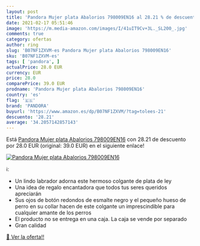 ```yaml
---
layout: post
title: 'Pandora Mujer plata Abalorios 798009EN16 al 28.21 % de descuento'
date: 2021-02-17 05:51:46
image: 'https://m.media-amazon.com/images/I/41uIT9Cv+3L._SL200_.jpg'
comments: true
category: ofertas
author: ring
slug: 'B07NF1ZXVM-es Pandora Mujer plata Abalorios 798009EN16'
sku: 'B07NF1ZXVM-es'
tags: [ 'pandora', ]
actualPrice: 28.0 EUR
currency: EUR
price: 28.0
comparePrice: 39.0 EUR
prodname: 'Pandora Mujer plata Abalorios 798009EN16'
country: 'es'
flag: '🇪🇸'
brand: 'PANDORA'
buyurl: 'https://www.amazon.es/dp/B07NF1ZXVM/?tag=tolees-21'
descuento: '28.21'
average: '34.2057142857143'
---
```


Está [Pandora Mujer plata Abalorios 798009EN16](https://www.amazon.es/dp/B07NF1ZXVM/?tag=tolees-21) con 28.21 de descuento por 28.0 EUR (original: 39.0 EUR) en el siguiente enlace!

[![Pandora Mujer plata Abalorios 798009EN16](https://m.media-amazon.com/images/I/41uIT9Cv+3L._SL200_.jpg)](https://www.amazon.es/dp/B07NF1ZXVM/?tag=tolees-21)

ℹ️:

- Un lindo labrador adorna este hermoso colgante de plata de ley
- Una idea de regalo encantadora que todos tus seres queridos apreciarán
- Sus ojos de botón redondos de esmalte negro y el pequeño hueso de perro en su collar hacen de este colgante un imprescindible para cualquier amante de los perros
- El producto no se entrega en una caja. La caja se vende por separado
- Gran calidad

[🛒 Ver la oferta!!](https://www.amazon.es/dp/B07NF1ZXVM/?tag=tolees-21)

